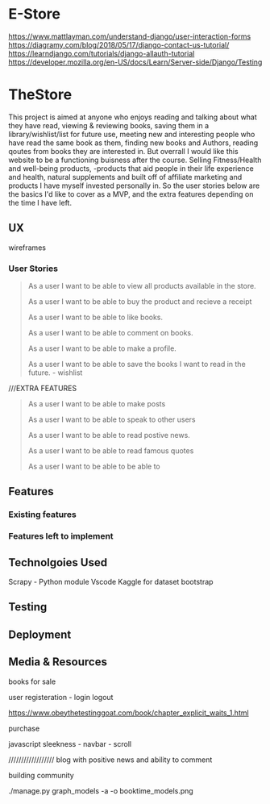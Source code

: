 # E-Store

https://www.mattlayman.com/understand-django/user-interaction-forms
https://diagramy.com/blog/2018/05/17/django-contact-us-tutorial/
https://learndjango.com/tutorials/django-allauth-tutorial
https://developer.mozilla.org/en-US/docs/Learn/Server-side/Django/Testing

# TheStore

This project is aimed at anyone who enjoys reading and talking about what they have read, viewing & reviewing books, saving them in a library/wishlist/list for future use, meeting new and interesting people who have read the same book as them, finding new books and Authors, reading qoutes from books they are interested in. But overrall I would like this website to be a functioning buisness after the course. Selling Fitness/Health and well-being products, -products that aid people in their life experience and health, natural supplements and built off of affiliate marketing and products I have myself invested personally in. So the user stories below are the basics I'd like to cover as a MVP, and the extra features depending on the time I have left.

## UX

wireframes


### User Stories

> As a user I want to be able to view all products available in the store.
>
> As a user I want to be able to buy the product and recieve a receipt
>
> As a user I want to be able to like books.
>
> As a user I want to be able to comment on books.
>
> As a user I want to be able to make a profile.
>
> As a user I want to be able to save the books I want to read in the future. - wishlist
>
///EXTRA FEATURES
> As a user I want to be able to make posts
>
> As a user I want to be able to speak to other users
>
> As a user I want to be able to read postive news.
>
> As a user I want to be able to read famous quotes
>
> As a user I want to be able to be able to 

## Features


### Existing features

### Features left to implement

## Technolgoies Used

Scrapy - Python module
Vscode
Kaggle for dataset
bootstrap


## Testing


## Deployment


## Media & Resources

books for sale

user registeration - login 
logout

https://www.obeythetestinggoat.com/book/chapter_explicit_waits_1.html


purchase

javascript sleekness - navbar - scroll


//////////////////
blog with positive news and ability to comment

building community

./manage.py graph_models -a -o booktime_models.png